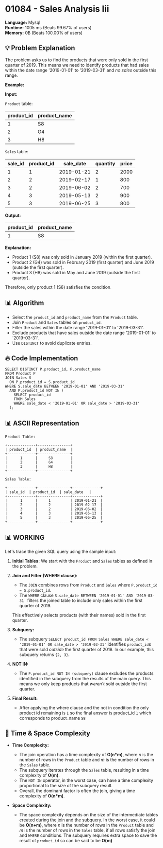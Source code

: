 # 01084 - Sales Analysis Iii
    
**Language:** Mysql  
**Runtime:** 1005 ms (Beats 99.67% of users)  
**Memory:** 0B (Beats 100.00% of users)  

## 💡 **Problem Explanation**

The problem asks us to find the products that were only sold in the first quarter of 2019. This means we need to identify products that had sales within the date range '2019-01-01' to '2019-03-31' and *no sales* outside this range.

**Example:**

**Input:**

`Product` table:

| product_id | product_name |
|---|---|
| 1 | S8 |
| 2 | G4 |
| 3 | H8 |

`Sales` table:

| sale_id | product_id | sale_date  | quantity | price |
|---|---|---|---|---|
| 1 | 1 | 2019-01-21 | 2 | 2000 |
| 2 | 2 | 2019-02-17 | 1 | 800 |
| 3 | 2 | 2019-06-02 | 2 | 700 |
| 4 | 3 | 2019-05-13 | 2 | 900 |
| 5 | 3 | 2019-06-25 | 3 | 800 |

**Output:**

| product_id | product_name |
|---|---|
| 1 | S8 |

**Explanation:**

*   Product 1 (S8) was only sold in January 2019 (within the first quarter).
*   Product 2 (G4) was sold in February 2019 (first quarter) and June 2019 (outside the first quarter).
*   Product 3 (H8) was sold in May and June 2019 (outside the first quarter).

Therefore, only product 1 (S8) satisfies the condition.

## 📊 **Algorithm**

*   Select the `product_id` and `product_name` from the `Product` table.
*   Join `Product` and `Sales` tables on `product_id`.
*   Filter the sales within the date range '2019-01-01' to '2019-03-31'.
*   Exclude products that have sales outside the date range '2019-01-01' to '2019-03-31'.
*   Use `DISTINCT` to avoid duplicate entries.

## 🔥 **Code Implementation**

```mysql
SELECT DISTINCT P.product_id, P.product_name
FROM Product P
JOIN Sales S
  ON P.product_id = S.product_id
WHERE S.sale_date BETWEEN '2019-01-01' AND '2019-03-31'
  AND P.product_id NOT IN (
    SELECT product_id
    FROM Sales
    WHERE sale_date < '2019-01-01' OR sale_date > '2019-03-31'
  );
```

## 📊 **ASCII Representation**

```
Product Table:

+-------------+---------------+
| product_id  | product_name  |
+-------------+---------------+
|      1      |     S8        |
|      2      |     G4        |
|      3      |     H8        |
+-------------+---------------+

Sales Table:

+-------------+---------------+-------------+
| sale_id  | product_id  | sale_date   |
+-------------+---------------+-------------+
|      1      |     1         | 2019-01-21  |
|      2      |     2         | 2019-02-17  |
|      3      |     2         | 2019-06-02  |
|      4      |     3         | 2019-05-13  |
|      5      |     3         | 2019-06-25  |
+-------------+---------------+-------------+
```

## 📊 **WORKING**

Let's trace the given SQL query using the sample input:

1.  **Initial Tables:** We start with the `Product` and `Sales` tables as defined in the problem.

2.  **Join and Filter (WHERE clause):**

    *   The `JOIN` combines rows from `Product` and `Sales` where `P.product_id = S.product_id`.
    *   The `WHERE` clause `S.sale_date BETWEEN '2019-01-01' AND '2019-03-31'` filters the joined table to include only sales within the first quarter of 2019.

    This effectively selects products (with their names) sold in the first quarter.

3.  **Subquery:**

    *   The subquery `SELECT product_id FROM Sales WHERE sale_date < '2019-01-01' OR sale_date > '2019-03-31'` identifies `product_id`s that were sold *outside* the first quarter of 2019.  In our example, this subquery returns `{2, 3}`.

4.  **NOT IN:**

    *   The `P.product_id NOT IN (subquery)` clause excludes the products identified in the subquery from the results of the main query.  This means we only keep products that *weren't* sold outside the first quarter.

5.  **Final Result:**
    * After applying the where clause and the not in condition the only product id remaining is `1` so the final answer is product_id `1` which corresponds to product_name `S8`

## 🚀 **Time & Space Complexity**

*   **Time Complexity:**
    *   The join operation has a time complexity of **O(n\*m)**, where *n* is the number of rows in the `Product` table and *m* is the number of rows in the `Sales` table.
    *   The subquery iterates through the `Sales` table, resulting in a time complexity of **O(m)**.
    *   The `NOT IN` operator, in the worst case, can have a time complexity proportional to the size of the subquery result.
    *   Overall, the dominant factor is often the join, giving a time complexity of **O(n\*m)**.

*   **Space Complexity:**
    *   The space complexity depends on the size of the intermediate tables created during the join and the subquery. In the worst case, it could be **O(n+m)**, where *n* is the number of rows in the `Product` table and *m* is the number of rows in the `Sales` table, if all rows satisfy the join and `WHERE` conditions. The subquery requires extra space to save the result of `product_id` so can be said to be **O(m)**
    
